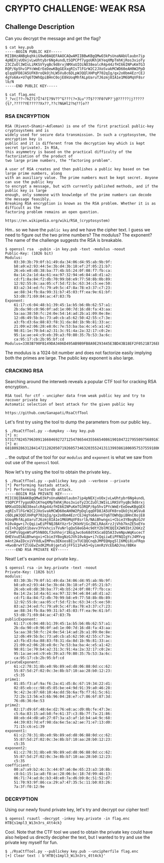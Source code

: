 # CRYPTO CHALLENGE: WEAK RSA

## Challenge Description
Can you decrypt the message and get the flag?

```
$ cat key.pub 
-----BEGIN PUBLIC KEY-----
MIIBHzANBgkqhkiG9w0BAQEFAAOCAQwAMIIBBwKBgQMwO3kPsUnaNAbUlaubn7ip
4pNEXjvUOxjvLwUhtybr6Ng4undLtSQPCPf7ygoUKh1KYeqXMpTmhKjRos3xioTy
23CZuOl3WIsLiRKSVYyqBc9d8rxjNMXuUIOiNO38ealcR4p44zfHI66INPuKmTG3
RQP/6p5hv1PYcWmErEeDewKBgGEXxgRIsTlFGrW2C2JXoSvakMCWD60eAH0W2PpD
qlqqOFD8JA5UFK0roQkOjhLWSVu8c6DLpWJQQlXHPqP702qIg/gx2o0bm4EzrCEJ
4gYo6Ax+U7q6TOWhQpiBHnC0ojE8kUoqMhfALpUaruTJ6zmj8IA1e1M6bMqVF8sr
lb/N
-----END PUBLIC KEY-----
```

```
$ cat flag.enc 
?_?vc[??~?kZ?1?Ĩ?4?I?9V?ֿ?^G???(?+3Lu"?T$???F0?VP?־j@?????|j?????{¾?,?????YE?????Xx??,??c?N&Hl2?Ӎ??[o??
```

### RSA ENCRYPTION

```
RSA (Rivest–Shamir–Adleman) is one of the first practical public-key cryptosystems and is
widely used for secure data transmission. In such a cryptosystem, the encryption key is
public and it is different from the decryption key which is kept secret (private). In RSA,
this asymmetry is based on the practical difficulty of the factorization of the product of
two large prime numbers, the "factoring problem".

A user of RSA creates and then publishes a public key based on two large prime numbers, along
with an auxiliary value. The prime numbers must be kept secret. Anyone can use the public key
to encrypt a message, but with currently published methods, and if the public key is large
enough, only someone with knowledge of the prime numbers can decode the message feasibly.
Breaking RSA encryption is known as the RSA problem. Whether it is as difficult as the
factoring problem remains an open question.

https://en.wikipedia.org/wiki/RSA_(cryptosystem)
```

Hm.. so we have the `public key` and we have the cipher text.  I guess we need to figure out
the two prime numbers? The modulus? The exponent? The name of the challenge suggests the RSA
is breakable.

```
$ openssl rsa  -pubin -in key.pub -text -modulus -noout
Public-Key: (1026 bit)
Modulus:
    03:30:3b:79:0f:b1:49:da:34:06:d4:95:ab:9b:9f:
    b8:a9:e2:93:44:5e:3b:d4:3b:18:ef:2f:05:21:b7:
    26:eb:e8:d8:38:ba:77:4b:b5:24:0f:08:f7:fb:ca:
    0a:14:2a:1d:4a:61:ea:97:32:94:e6:84:a8:d1:a2:
    cd:f1:8a:84:f2:db:70:99:b8:e9:77:58:8b:0b:89:
    12:92:55:8c:aa:05:cf:5d:f2:bc:63:34:c5:ee:50:
    83:a2:34:ed:fc:79:a9:5c:47:8a:78:e3:37:c7:23:
    ae:88:34:fb:8a:99:31:b7:45:03:ff:ea:9e:61:bf:
    53:d8:71:69:84:ac:47:83:7b
Exponent:
    61:17:c6:04:48:b1:39:45:1a:b5:b6:0b:62:57:a1:
    2b:da:90:c0:96:0f:ad:1e:00:7d:16:d8:fa:43:aa:
    5a:aa:38:50:fc:24:0e:54:14:ad:2b:a1:09:0e:8e:
    12:d6:49:5b:bc:73:a0:cb:a5:62:50:42:55:c7:3e:
    a3:fb:d3:6a:88:83:f8:31:da:8d:1b:9b:81:33:ac:
    21:09:e2:06:28:e8:0c:7e:53:ba:ba:4c:e5:a1:42:
    98:81:1e:70:b4:a2:31:3c:91:4a:2a:32:17:c0:2e:
    95:1a:ae:e4:c9:eb:39:a3:f0:80:35:7b:53:3a:6c:
    ca:95:17:cb:2b:95:bf:cd
Modulus=3303B790FB149DA3406D495AB9B9FB8A9E293445E3BD43B18EF2F0521B726EBE8D838BA774BB5240F08F7FBCA0A142A1D4A61EA973294E684A8D1A2CDF18A84F2DB7099B8E977588B0B891292558CAA05CF5DF2BC6334C5EE5083A234EDFC79A95C478A78E337C723AE8834FB8A9931B74503FFEA9E61BF53D8716984AC47837B
```

The modulus is a 1024-bit number and does not factorize easily implying both the primes are
large. The public key exponent is also large.

### CRACKING RSA

Searching around the interweb reveals a popular CTF tool for cracking RSA encryption..

```
RSA tool for ctf - uncipher data from weak public key and try to recover private key
Automatic selection of best attack for the given public key

https://github.com/Ganapati/RsaCtfTool
```

Let's first try using the tool to dump the parameters from our public key..

```
$ ./RsaCtfTool.py --dumpkey --key key.pub 
[*] n: 573177824579630911668469272712547865443556654086190104722795509756891670023259031275433509121481030331598569379383505928315495462888788593695945321417676298471525243254143375622365552296949413920679290535717172319562064308937342567483690486592868352763021360051776130919666984258847567032959931761686072492923
[*] e: 68180928631284147212820507192605734632035524131139938618069575375591806315288775310503696874509130847529572462608728019290710149661300246138036579342079580434777344111245495187927881132138357958744974243365962204835089753987667395511682829391276714359582055290140617797814443530797154040685978229936907206605
```

.. the output of the tool for our `modulus` and `exponent` is what we saw from out use of
the `openssl` tool.

Now let's try using the tool to obtain the private key..

```
$ ./RsaCtfTool.py --publickey key.pub --verbose --private
[*] Performing hastads attack.
[*] Performing factordb attack.
-----BEGIN RSA PRIVATE KEY-----
MIICOQIBAAKBgQMwO3kPsUnaNAbUlaubn7ip4pNEXjvUOxjvLwUhtybr6Ng4undL
tSQPCPf7ygoUKh1KYeqXMpTmhKjRos3xioTy23CZuOl3WIsLiRKSVYyqBc9d8rxj
NMXuUIOiNO38ealcR4p44zfHI66INPuKmTG3RQP/6p5hv1PYcWmErEeDewKBgGEX
xgRIsTlFGrW2C2JXoSvakMCWD60eAH0W2PpDqlqqOFD8JA5UFK0roQkOjhLWSVu8
c6DLpWJQQlXHPqP702qIg/gx2o0bm4EzrCEJ4gYo6Ax+U7q6TOWhQpiBHnC0ojE8
kUoqMhfALpUaruTJ6zmj8IA1e1M6bMqVF8srlb/NAiBhwngxi+Cbie3YBogNzGJV
h10vAgw+i7cQqiiwEiPFNQJBAYXzr5r2KkHVjGcZNCLRAoXrzJjVhb7knZE5oEYo
nEI+h2gQSt1bavv3YVxhcisTVuNrlgQo58eGb4c9dtY2blMCQQIX2W9IbtJ26KzZ
C/5HPsVqgxWtuP5hN8OLf3ohhojr1NigJwc6o68dtKScaEQ5A33vmNpuWqKucecT
0HEVxuE5AiBhwngxi+Cbie3YBogNzGJVh10vAgw+i7cQqiiwEiPFNQIgYcJ4MYvg
m4nt2AaIDcxiVYddLwIMPou3EKoosBIjxTUCQQCnqbJMPEQHpg5lI6MQi8ixFRqo
+KwoBrwYfZlGEwZxdK2Ms0jgeta5jFFS11Fwk5+GyimnRzVcEbADJno/8BKe
-----END RSA PRIVATE KEY-----
```

Neat! Let's examine our private key..

```
$ openssl rsa -in key.private -text -noout
Private-Key: (1026 bit)
modulus:
    03:30:3b:79:0f:b1:49:da:34:06:d4:95:ab:9b:9f:
    b8:a9:e2:93:44:5e:3b:d4:3b:18:ef:2f:05:21:b7:
    26:eb:e8:d8:38:ba:77:4b:b5:24:0f:08:f7:fb:ca:
    0a:14:2a:1d:4a:61:ea:97:32:94:e6:84:a8:d1:a2:
    cd:f1:8a:84:f2:db:70:99:b8:e9:77:58:8b:0b:89:
    12:92:55:8c:aa:05:cf:5d:f2:bc:63:34:c5:ee:50:
    83:a2:34:ed:fc:79:a9:5c:47:8a:78:e3:37:c7:23:
    ae:88:34:fb:8a:99:31:b7:45:03:ff:ea:9e:61:bf:
    53:d8:71:69:84:ac:47:83:7b
publicExponent:
    61:17:c6:04:48:b1:39:45:1a:b5:b6:0b:62:57:a1:
    2b:da:90:c0:96:0f:ad:1e:00:7d:16:d8:fa:43:aa:
    5a:aa:38:50:fc:24:0e:54:14:ad:2b:a1:09:0e:8e:
    12:d6:49:5b:bc:73:a0:cb:a5:62:50:42:55:c7:3e:
    a3:fb:d3:6a:88:83:f8:31:da:8d:1b:9b:81:33:ac:
    21:09:e2:06:28:e8:0c:7e:53:ba:ba:4c:e5:a1:42:
    98:81:1e:70:b4:a2:31:3c:91:4a:2a:32:17:c0:2e:
    95:1a:ae:e4:c9:eb:39:a3:f0:80:35:7b:53:3a:6c:
    ca:95:17:cb:2b:95:bf:cd
privateExponent:
    61:c2:78:31:8b:e0:9b:89:ed:d8:06:88:0d:cc:62:
    55:87:5d:2f:02:0c:3e:8b:b7:10:aa:28:b0:12:23:
    c5:35
prime1:
    01:85:f3:af:9a:f6:2a:41:d5:8c:67:19:34:22:d1:
    02:85:eb:cc:98:d5:85:be:e4:9d:91:39:a0:46:28:
    9c:42:3e:87:68:10:4a:dd:5b:6a:fb:f7:61:5c:61:
    72:2b:13:56:e3:6b:96:04:28:e7:c7:86:6f:87:3d:
    76:d6:36:6e:53
prime2:
    02:17:d9:6f:48:6e:d2:76:e8:ac:d9:0b:fe:47:3e:
    c5:6a:83:15:ad:b8:fe:61:37:c3:8b:7f:7a:21:86:
    88:eb:d4:d8:a0:27:07:3a:a3:af:1d:b4:a4:9c:68:
    44:39:03:7d:ef:98:da:6e:5a:a2:ae:71:e7:13:d0:
    71:15:c6:e1:39
exponent1:
    61:c2:78:31:8b:e0:9b:89:ed:d8:06:88:0d:cc:62:
    55:87:5d:2f:02:0c:3e:8b:b7:10:aa:28:b0:12:23:
    c5:35
exponent2:
    61:c2:78:31:8b:e0:9b:89:ed:d8:06:88:0d:cc:62:
    55:87:5d:2f:02:0c:3e:8b:b7:10:aa:28:b0:12:23:
    c5:35
coefficient:
    00:a7:a9:b2:4c:3c:44:07:a6:0e:65:23:a3:10:8b:
    c8:b1:15:1a:a8:f8:ac:28:06:bc:18:7d:99:46:13:
    06:71:74:ad:8c:b3:48:e0:7a:d6:b9:8c:51:52:d7:
    51:70:93:9f:86:ca:29:a7:47:35:5c:11:b0:03:26:
    7a:3f:f0:12:9e
```

### DECRYPTION

Using our newly found private key, let's try and decrypt our cipher text!

```
$ openssl rsautl -decrypt -inkey key.private -in flag.enc 
HTB{s1mpl3_Wi3n3rs_4tt4ck}
```

Cool. Note that the CTF tool we used to obtain the private key could have also helped us
directly decipher the text, but I wanted to try and use the private key myself for fun.

```
$ ./RsaCtfTool.py --publickey key.pub --uncipherfile flag.enc 
[+] Clear text : b'HTB{s1mpl3_Wi3n3rs_4tt4ck}'
```
